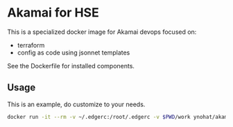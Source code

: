 # Akamai for HSE

This is a specialized docker image for Akamai devops focused on:

* terraform
* config as code using jsonnet templates

See the Dockerfile for installed components.

## Usage

This is an example, do customize to your needs.

```bash
docker run -it --rm -v ~/.edgerc:/root/.edgerc -v $PWD/work ynohat/akamai-devops-hse
```
